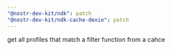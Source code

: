 ```yaml
---
"@nostr-dev-kit/ndk": patch
"@nostr-dev-kit/ndk-cache-dexie": patch
---
```


get all profiles that match a filter function from a cahce

